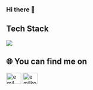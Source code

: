 ### Hi there 👋

## Tech Stack

<a href="https://skillicons.dev">
   <img src="https://skillicons.dev/icons?i=cs,dotnet,js,ts,mysql,react,html,css" />
</a>

## 🌐 You can find me on
<p align="left">
<a href="https://www.facebook.com/kosovvv/" target="blank"><img align="center" src="https://raw.githubusercontent.com/rahuldkjain/github-profile-readme-generator/master/src/images/icons/Social/facebook.svg" alt="emil kosov" height="30" width="40" /></a>
<a href="https://www.linkedin.com/in/emil-kosov-255202223/" target="blank"><img align="center" src="https://raw.githubusercontent.com/rahuldkjain/github-profile-readme-generator/master/src/images/icons/Social/linked-in-alt.svg" alt="emilkosov" height="30" width="40" /></a>
</p>
